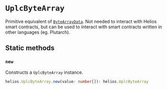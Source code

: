 # `UplcByteArray`

Primitive equivalent of [`ByteArrayData`](./bytearraydata.md). Not needed to interact with Helios smart contracts, but can be used to interact with smart contracts written in other languages (eg. Plutarch).

## Static methods

### `new`

Constructs a `UplcByteArray` instance.

```ts
helios.UplcByteArray.new(value: number[]): helios.UplcByteArray
```